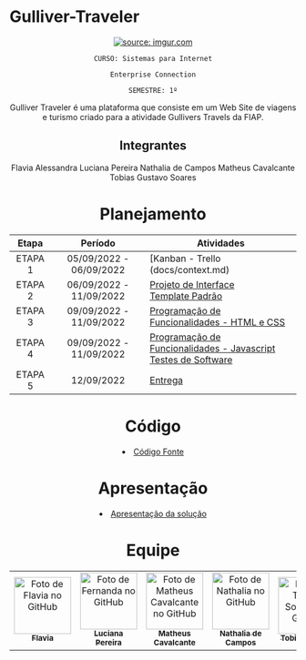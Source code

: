 # Gulliver-Traveler

<div align="center">
<div img=

<a href="https://imgur.com/g9u7IkE"><img src="https://i.imgur.com/g9u7IkE.png" title="source: imgur.com" /></a> 


</div>

`CURSO: Sistemas para Internet`

`Enterprise Connection`

`SEMESTRE: 1º`

Gulliver Traveler é uma plataforma que consiste em um Web Site de viagens e turismo criado para a atividade Gullivers Travels da FIAP.

## Integrantes

 Flavia Alessandra
 Luciana Pereira
 Nathalia de Campos
 Matheus Cavalcante 
 Tobias Gustavo Soares


# Planejamento

| Etapa         | Período                   | Atividades |
|  :----:   |  :----:               | ----------- |
| ETAPA 1       | 05/09/2022 - 06/09/2022   |[Kanban - Trello (docs/context.md) <br> |
| ETAPA 2       | 06/09/2022 - 11/09/2022   |[Projeto de Interface](docs/interface.md) <br> [Template Padrão](src/header.md) |
| ETAPA 3       | 09/09/2022 - 11/09/2022   |[Programação de Funcionalidades - HTML e CSS](docs/development.md) |
| ETAPA 4       | 09/09/2022 - 11/09/2022   |[Programação de Funcionalidades - Javascript](docs/development.md) <br> [Testes de Software ](docs/tests.md) |
| ETAPA 5       | 12/09/2022                |[Entrega](presentation/README.md) |

# Código

<li><a href="src/README.md"> Código Fonte</a></li>

# Apresentação

<li><a href="presentation/README.md"> Apresentação da solução</a></li>

# Equipe
<table>
  <tr>
    <td align="center">
      <a href="https://github.com/flavialbraz">
        <img src="https://avatars.githubusercontent.com/u/78583429?v=4" width="100px;" alt="Foto de Flavia no GitHub"/><br>
        <sub>
          <b>Flavia </b>
        </sub>
      </a>
    </td>
     <td align="center">
      <a href="https://github.com/luciana-pereira">
        <img src="https://avatars.githubusercontent.com/u/37550557?v=4" width="100px;" alt="Foto de Fernanda no GitHub"/><br>
        <sub>
          <b>Luciana Pereira</b>
        </sub>
      </a>
    </td>
    <td align="center">
      <a href="https://github.com/matheus-poro">
        <img src="https://avatars.githubusercontent.com/u/111644802?v=4" width="100px;" alt="Foto de Matheus Cavalcante no GitHub"/><br>
        <sub>
          <b>Matheus Cavalcante</b>
        </sub>
      </a>
    </td>
     <td align="center">
      <a href="https://github.com/nathnasz">
        <img src="https://avatars.githubusercontent.com/u/112103097?v=4" width="100px;" alt="Foto de Nathalia no GitHub"/><br>
        <sub>
          <b>Nathalia de Campos</b>
        </sub>
      </a>
    <td align="center">
      <a href="https://github.com/TobiasGustavo">
        <img src="https://avatars.githubusercontent.com/u/88210620?v=4" width="100px;" alt="Foto de Tobias Soares no GitHub"/><br>
        <sub>
          <b>Tobias Soares</b>
        </sub>
      </a>
    </td>
    <td >
  </tr>
</table>

   
